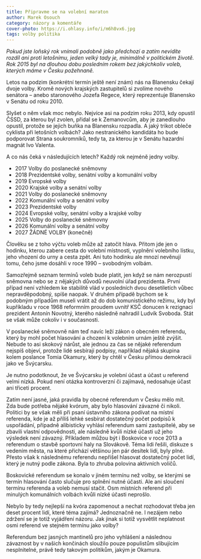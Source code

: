 ```yaml
---
title: Připravme se na volební maraton
author: Marek Osouch
category: názory a komentáře
cover-photo: https://i.ohlasy.info/i/m6h8vx6.jpg
tags: volby politika
---
```


*Pokud jste loňský rok vnímali podobně jako předchozí a zatím nevidíte rozdíl ani proti letošnímu, jeden velký tady je, minimálně v politickém životě. Rok 2015 byl na dlouhou dobu posledním rokem bez jakýchkoliv voleb, kterých máme v Česku požehnaně.*

Letos na podzim (konkrétní termín ještě není znám) nás na Blanensku čekají dvoje volby. Kromě nových krajských zastupitelů si zvolíme nového senátora – anebo staronového Jozefa Regece, který reprezentuje Blanensko v Senátu od roku 2010.

Slyšet o něm však moc nebylo. Nejvíce asi na podzim roku 2013, kdy opustil ČSSD, za kterou byl zvolen, přidal se k Zemanovcům, aby je zanedlouho opustil, protože se jejich buňka na Blanensku rozpadla. A jaký trikot obleče cyklista při letošních volbách? Jako nestranického kandidáta ho bude podporovat Strana soukromníků, tedy ta, za kterou je v Senátu hazardní magnát Ivo Valenta.

A co nás čeká v následujících letech? Každý rok nejméně jedny volby.

* 2017 Volby do poslanecké sněmovny
* 2018 Prezidentské volby, senátní volby a komunální volby 
* 2019 Evropské volby
* 2020 Krajské volby a senátní volby 
* 2021 Volby do poslanecké sněmovny 
* 2022 Komunální volby a senátní volby 
* 2023 Prezidentské volby
* 2024 Evropské volby, senátní volby a krajské volby 
* 2025 Volby do poslanecké sněmovny 
* 2026 Komunální volby a senátní volby 
* 2027 ŽÁDNÉ VOLBY (konečně)

Člověku se z toho výčtu voleb může až zatočit hlava. Přitom jde jen o hodinku, kterou zabere cesta do volební místnosti, vyplnění volebního lístku, jeho vhození do urny a cesta zpět. Ani tuto hodinku ale mnozí nevěnují tomu, čeho jsme dosáhli v roce 1990 – svobodným volbám.

Samozřejmě seznam termínů voleb bude platit, jen když se nám nerozpustí sněmovna nebo se z nějakých důvodů neuvolní úřad prezidenta. První případ není vzhledem ke stabilitě vlád v posledních dvou desetiletích vůbec nepravděpodobný, spíše naopak. V druhém případě bychom se k podobným případům museli vrátit až do dob komunistického režimu, kdy byl kupříkladu v roce 1968 reformním proudem uvnitř KSČ donucen k rezignaci prezident Antonín Novotný, kterého následně nahradil Ludvík Svoboda. Stát se však může cokoliv i v současnosti.

V poslanecké sněmovně nám teď navíc leží zákon o obecném referendu, který by mohl počet hlasování a chození k volebním urnám ještě zvýšit. Nebude to asi skokový nárůst, ale jednou za čas se nějaké referendum nejspíš objeví, protože lidé sesbírají podpisy, například nějaká skupina kolem poslance Tomia Okamury, který by chtěl v Česku přímou demokracii jako ve Švýcarsku.

Je nutno podotknout, že ve Švýcarsku je volební účast a účast u referend velmi nízká. Pokud není otázka kontroverzní či zajímavá, nedosahuje účast ani třiceti procent.

Zatím není jasné, jaká pravidla by obecné referendum v Česku mělo mít. Zda bude potřeba nějaké kvórum, aby bylo hlasování závazné či nikoli. Politici by se však měli při psaní ústavního zákona podívat na místní referenda, kde je až příliš lehké sesbírat dostatečný počet podpisů k uspořádání, případně alibisticky vyhlásí referendum sami zastupitelé, aby se zbavili vlastní odpovědnosti, ale následně kvůli nízké účasti už jeho výsledek není závazný. Příkladem můžou být i Boskovice v roce 2013 a referendum o stavbě sportovní haly na Slovákově. Téma lidi řešili, diskuze s vedením města, na které přichází většinou jen pár desítek lidí, byly plné. Přesto však k následnému referendu nepřišel hlasovat dostatečný počet lidí, který je nutný podle zákona. Byla to zhruba polovina aktivních voličů.

Boskovické referendum se konalo v jiném termínu než volby, se kterými se termín hlasování často slučuje pro splnění nutné účasti. Ale ani sloučení termínu referenda a voleb nemusí stačit. Osm místních referend při minulých komunálních volbách kvůli nízké účasti neprošlo. 

Nebylo by tedy nejlepší na kvóra zapomenout a nechat rozhodovat třeba jen deset procent lidí, které téma zajímá? Jednoznačně ne. I nezájem nebo zdržení se je totiž vyjádření názoru. Jak jinak si totiž vysvětlit neplatnost osmi referend ve stejném termínu jako volby?

Referendum bez jasných mantinelů pro jeho vyhlášení a následnou závaznost by v našich končinách sloužilo pouze populistům slibujícím nesplnitelné, právě tedy takovým politikům, jakým je Okamura.
